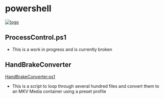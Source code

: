 # powershell

[![logo](https://www.learningkoala.com/media/posts/21/responsive/PowerShell_Black_Logo_600x600-lg.png)](https://www.microsoft.com/)  

## ProcessControl.ps1

- This is a work in progress and is currently broken


## HandBrakeConverter

[HandBrakeConverter.ps1](HandBrakeConverter.ps1)

- This is a script to loop through several hundred files and convert them to an MKV Media container using a preset profile

